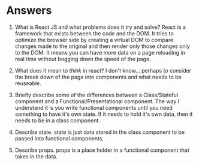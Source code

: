 # Answers

1.  What is React JS and what problems does it try and solve?
React is a framework that exists between the code and the DOM. It tries to optimize the browser side by creating 
a virtual DOM to compare changes made to the original and then render only those changes only to the DOM. It means you 
can have more data on a page reloading in real time without bogging down the speed of the page.

1.  What does it mean to _think_ in react?
I don't know... perhaps to consider the break down of the page into components and what needs to be reuseable. 

1.  Briefly describe some of the differences between a Class/Stateful component and a Functional/Presentational component.
The way I understand it is you write functional components until you need something to have it's own state. If 
it needs to hold it's own data, then it needs to be in a class component.

1.  Describe state.
state is just data stored in the class component to be passed into functional components.

1.  Describe props.
props is a place holder in a functional component that takes in the data.
